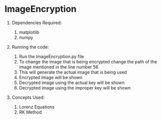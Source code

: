 # ImageEncryption

1. Dependencies Required:
      1. matplotlib
      2. numpy

2. Running the code:
      1. Run the ImageEncryption.py file
      2. To change the image that is being encrypted change the path of the image mentioned in the line number 56
      3. This will generate the actual image that is being used
      4. Encrypted image will be shown
      5. Decrypted image using the actual key will be shown
      6. Decrypted image using the improper key will be shown
      
 3. Concepts Used:
      1. Lorenz Equations
      2. RK Method

